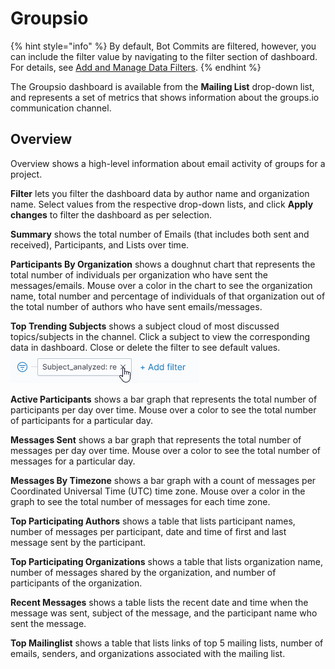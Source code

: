# Groupsio

{% hint style="info" %}
By default, Bot Commits are filtered, however, you can include the filter value by navigating to the filter section of dashboard. For details, see [Add and Manage Data Filters](../../filter-data/add-and-manage-data-filters.md).
{% endhint %}

The Groupsio dashboard is available from the **Mailing List** drop-down list, and represents a set of metrics that shows information about the groups.io communication channel.

## Overview <a href="#groups.io-groups.io-greater-than-overview" id="groups.io-groups.io-greater-than-overview"></a>

Overview shows a high-level information about email activity of groups for a project.

**Filter** lets you filter the dashboard data by author name and organization name. Select values from the respective drop-down lists, and click **Apply changes** to filter the dashboard as per selection.

**Summary** shows the total number of Emails (that includes both sent and received), Participants, and Lists over time.

**Participants By Organization** shows a doughnut chart that represents the total number of individuals per organization who have sent the messages/emails. Mouse over a color in the chart to see the organization name, total number and percentage of individuals of that organization out of the total number of authors who have sent emails/messages.

**Top Trending Subjects** shows a subject cloud of most discussed topics/subjects in the channel. Click a subject to view the corresponding data in dashboard. Close or delete the filter to see default values. ![](<../../../../.gitbook/assets/clear filter.png>)

**Active Participants** shows a bar graph that represents the total number of participants per day over time. Mouse over a color to see the total number of participants for a particular day.

**Messages Sent** shows a bar graph that represents the total number of messages per day over time. Mouse over a color to see the total number of messages for a particular day.

**Messages By Timezone** shows a bar graph with a count of messages per Coordinated Universal Time (UTC) time zone. Mouse over a color in the graph to see the total number of messages for each time zone.

**Top Participating Authors** shows a table that lists participant names, number of messages per participant, date and time of first and last message sent by the participant.

**Top Participating Organizations** shows a table that lists organization name, number of messages shared by the organization, and number of participants of the organization.

**Recent Messages** shows a table lists the recent date and time when the message was sent, subject of the message, and the participant name who sent the message.

**Top Mailinglist** shows a table that lists links of top 5 mailing lists, number of emails, senders, and organizations associated with the mailing list.
